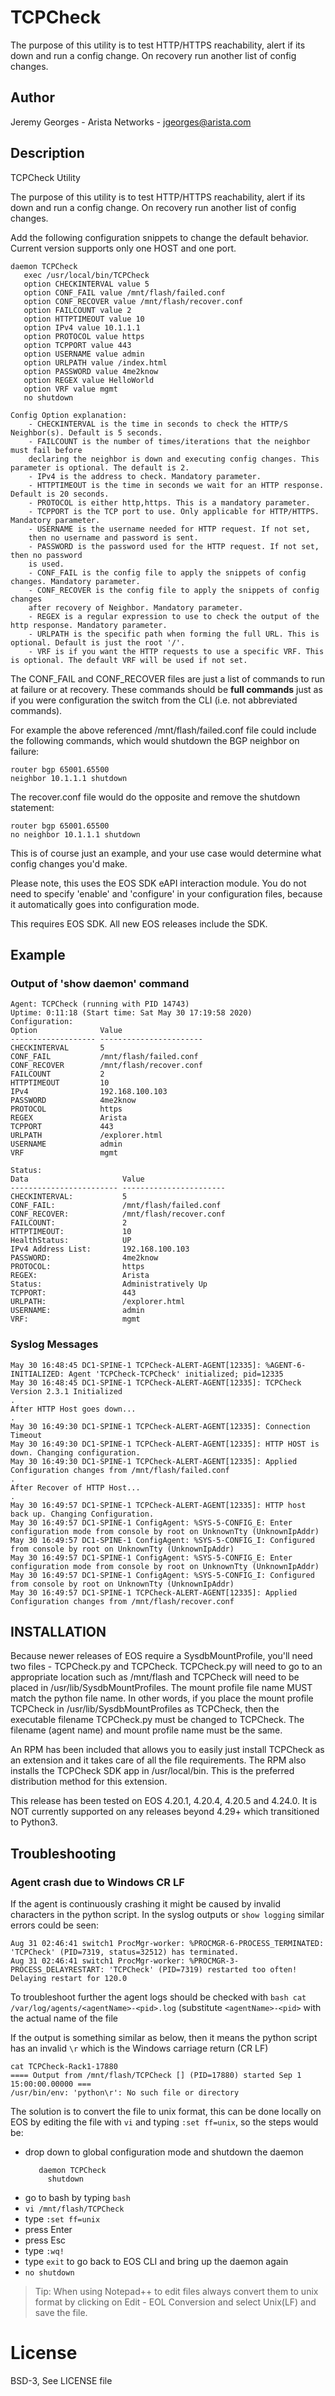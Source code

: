 # TCPCheck 

The purpose of this utility is to test HTTP/HTTPS reachability, alert if its down and
run a config change. On recovery run another list of config changes.

## Author
Jeremy Georges - Arista Networks   - jgeorges@arista.com

## Description
TCPCheck Utility


The purpose of this utility is to test HTTP/HTTPS reachability, alert if its down and
run a config change. On recovery run another list of config changes.

Add the following configuration snippets to change the default behavior.  Current version supports only
one HOST and one port.


```
daemon TCPCheck
   exec /usr/local/bin/TCPCheck
   option CHECKINTERVAL value 5
   option CONF_FAIL value /mnt/flash/failed.conf
   option CONF_RECOVER value /mnt/flash/recover.conf
   option FAILCOUNT value 2
   option HTTPTIMEOUT value 10
   option IPv4 value 10.1.1.1
   option PROTOCOL value https
   option TCPPORT value 443
   option USERNAME value admin
   option URLPATH value /index.html
   option PASSWORD value 4me2know
   option REGEX value HelloWorld 
   option VRF value mgmt
   no shutdown
```

```
Config Option explanation:
    - CHECKINTERVAL is the time in seconds to check the HTTP/S Neighbor(s). Default is 5 seconds.
    - FAILCOUNT is the number of times/iterations that the neighbor must fail before
    declaring the neighbor is down and executing config changes. This parameter is optional. The default is 2.
    - IPv4 is the address to check. Mandatory parameter.
    - HTTPTIMEOUT is the time in seconds we wait for an HTTP response. Default is 20 seconds.
    - PROTOCOL is either http,https. This is a mandatory parameter.
    - TCPPORT is the TCP port to use. Only applicable for HTTP/HTTPS. Mandatory parameter.
    - USERNAME is the username needed for HTTP request. If not set,
    then no username and password is sent.
    - PASSWORD is the password used for the HTTP request. If not set, then no password
    is used.
    - CONF_FAIL is the config file to apply the snippets of config changes. Mandatory parameter.
    - CONF_RECOVER is the config file to apply the snippets of config changes
    after recovery of Neighbor. Mandatory parameter.
    - REGEX is a regular expression to use to check the output of the http response. Mandatory parameter.
    - URLPATH is the specific path when forming the full URL. This is optional. Default is just the root '/'.
    - VRF is if you want the HTTP requests to use a specific VRF. This is optional. The default VRF will be used if not set.
```

The CONF_FAIL and CONF_RECOVER files are just a list of commands to run at failure or at recovery. These commands
should be **full commands** just as if you were configuration the switch from the CLI (i.e. not abbreviated commands).

For example the above referenced /mnt/flash/failed.conf file could include the following commands, which would
shutdown the BGP neighbor on failure:

```
router bgp 65001.65500
neighbor 10.1.1.1 shutdown
```

The recover.conf file would do the opposite and remove the shutdown statement:

```
router bgp 65001.65500
no neighbor 10.1.1.1 shutdown
```

This is of course just an example, and your use case would determine what config changes you'd make.

Please note, this uses the EOS SDK eAPI interaction module. You do not need to specify 'enable' and 'configure' in your 
configuration files, because it automatically goes into configuration mode.

This requires EOS SDK.
All new EOS releases include the SDK.

## Example

### Output of 'show daemon' command
```
Agent: TCPCheck (running with PID 14743)
Uptime: 0:11:18 (Start time: Sat May 30 17:19:58 2020)
Configuration:
Option              Value
------------------- -----------------------
CHECKINTERVAL       5
CONF_FAIL           /mnt/flash/failed.conf
CONF_RECOVER        /mnt/flash/recover.conf
FAILCOUNT           2
HTTPTIMEOUT         10
IPv4                192.168.100.103
PASSWORD            4me2know
PROTOCOL            https
REGEX               Arista
TCPPORT             443
URLPATH             /explorer.html
USERNAME            admin
VRF                 mgmt

Status:
Data                     Value
------------------------ -----------------------
CHECKINTERVAL:           5
CONF_FAIL:               /mnt/flash/failed.conf
CONF_RECOVER:            /mnt/flash/recover.conf
FAILCOUNT:               2
HTTPTIMEOUT:             10
HealthStatus:            UP
IPv4 Address List:       192.168.100.103
PASSWORD:                4me2know
PROTOCOL:                https
REGEX:                   Arista
Status:                  Administratively Up
TCPPORT:                 443
URLPATH:                 /explorer.html
USERNAME:                admin
VRF:                     mgmt
```

### Syslog Messages
```
May 30 16:48:45 DC1-SPINE-1 TCPCheck-ALERT-AGENT[12335]: %AGENT-6-INITIALIZED: Agent 'TCPCheck-TCPCheck' initialized; pid=12335
May 30 16:48:45 DC1-SPINE-1 TCPCheck-ALERT-AGENT[12335]: TCPCheck Version 2.3.1 Initialized
.
After HTTP Host goes down...
.
May 30 16:49:30 DC1-SPINE-1 TCPCheck-ALERT-AGENT[12335]: Connection Timeout
May 30 16:49:30 DC1-SPINE-1 TCPCheck-ALERT-AGENT[12335]: HTTP HOST is down. Changing configuration.
May 30 16:49:30 DC1-SPINE-1 TCPCheck-ALERT-AGENT[12335]: Applied Configuration changes from /mnt/flash/failed.conf
.
After Recover of HTTP Host...
.
May 30 16:49:57 DC1-SPINE-1 TCPCheck-ALERT-AGENT[12335]: HTTP host back up. Changing Configuration.
May 30 16:49:57 DC1-SPINE-1 ConfigAgent: %SYS-5-CONFIG_E: Enter configuration mode from console by root on UnknownTty (UnknownIpAddr)
May 30 16:49:57 DC1-SPINE-1 ConfigAgent: %SYS-5-CONFIG_I: Configured from console by root on UnknownTty (UnknownIpAddr)
May 30 16:49:57 DC1-SPINE-1 ConfigAgent: %SYS-5-CONFIG_E: Enter configuration mode from console by root on UnknownTty (UnknownIpAddr)
May 30 16:49:57 DC1-SPINE-1 ConfigAgent: %SYS-5-CONFIG_I: Configured from console by root on UnknownTty (UnknownIpAddr)
May 30 16:49:57 DC1-SPINE-1 TCPCheck-ALERT-AGENT[12335]: Applied Configuration changes from /mnt/flash/recover.conf
```



## INSTALLATION

Because newer releases of EOS require a SysdbMountProfile, you'll need two files - TCPCheck.py and TCPCheck.
TCPCheck.py will need to go to an appropriate location such as /mnt/flash and TCPCheck will need to be placed in 
/usr/lib/SysdbMountProfiles. The mount profile file name MUST match the python file name. In other words, if 
you place the mount profile TCPCheck in /usr/lib/SysdbMountProfiles as TCPCheck, then the executable filename TCPCheck.py 
must be changed to TCPCheck. The filename (agent name) and mount profile name must be the same.

An RPM has been included that allows you to easily just install TCPCheck as an extension and it takes care of all
the file requirements. The RPM also installs the TCPCheck SDK app in /usr/local/bin. This is the preferred distribution 
method for this extension.

This release has been tested on EOS 4.20.1, 4.20.4, 4.20.5 and 4.24.0. It is NOT currently supported on any releases beyond 4.29+ which transitioned
to Python3.

## Troubleshooting

### Agent crash due to Windows CR LF

If the agent is continuously crashing it might be caused by invalid characters in the python script. In the syslog outputs or `show logging` similar errors could be seen:

```
Aug 31 02:46:41 switch1 ProcMgr-worker: %PROCMGR-6-PROCESS_TERMINATED: 'TCPCheck' (PID=7319, status=32512) has terminated.
Aug 31 02:46:41 switch1 ProcMgr-worker: %PROCMGR-3-PROCESS_DELAYRESTART: 'TCPCheck' (PID=7319) restarted too often! Delaying restart for 120.0
```

To troubleshoot further the agent logs should be checked with `bash cat /var/log/agents/<agentName>-<pid>.log` (substitute `<agentName>-<pid>` with the actual name of the file

If the output is something similar as below, then it means the python script has an invalid `\r` which is the Windows carriage return (CR LF)

```
cat TCPCheck-Rack1-17880
==== Output from /mnt/flash/TCPCheck [] (PID=17880) started Sep 1 15:00:00.00000 ===
/usr/bin/env: 'python\r': No such file or directory
```

The solution is to convert the file to unix format, this can be done locally on EOS by editing the file with `vi` and typing `:set ff=unix`, so the steps would be:
- drop down to global configuration mode and shutdown the daemon
   ```configure
      daemon TCPCheck
        shutdown
   ```
- go to bash by typing `bash`
- `vi /mnt/flash/TCPCheck`
- type `:set ff=unix`
- press Enter
- press Esc
- type `:wq!`
- type `exit` to go back to EOS CLI and bring up the daemon again
- `no shutdown`

> Tip: When using Notepad++ to edit files always convert them to unix format by clicking on Edit - EOL Conversion and select Unix(LF) and save the file.

License
=======
BSD-3, See LICENSE file
